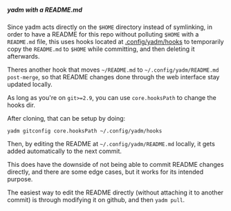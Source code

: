 ##### yadm with a README.md

Since yadm acts directly on the `$HOME` directory instead of symlinking,
in order to have a README for this repo without polluting `$HOME` with a `README.md`
file, this uses hooks located at [.config/yadm/hooks](.config/yadm/hooks) to temporarily copy
the `README.md` to `$HOME` while committing, and then deleting it afterwards.

Theres another hook that moves `~/README.md` to `~/.config/yadm/README.md` `post-merge`, so that
README changes done through the web interface stay updated locally.

As long as you're on `git>=2.9`, you can use `core.hooksPath` to change the hooks dir.

After cloning, that can be setup by doing:

```
yadm gitconfig core.hooksPath ~/.config/yadm/hooks
```

Then, by editing the README at `~/.config/yadm/README.md` locally,
it gets added automatically to the next commit.

This does have the downside of not being able to commit README changes directly, and
there are some edge cases, but it works for its intended purpose.

The easiest way to edit the README directly (without attaching it to another commit)
is through modifying it on github, and then `yadm pull`.

